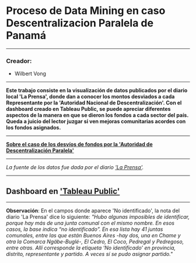 # Proceso de Data Mining en caso Descentralizacion Paralela de Panamá

---

### Creador:
- Wilbert Vong

---

**Este trabajo consiste en la visualización de datos publicados por el diario local 'La Prensa', donde dan a conocer los montos desviados a cada Representante por la 'Autoridad Nacional de Descentralización'. Con el dashboard creado en Tableau Public, se puede apreciar diferentes aspectos de la manera en que se dieron los fondos a cada sector del país. Queda a juicio del lector juzgar si ven mejoras comunitarias acordes con los fondos asignados.**

---

[**Sobre el caso de los desvíos de fondos por la 'Autoridad de Descentralización Paralela'**](https://www.prensa.com/unidad-investigativa/la-base-de-datos-de-la-descentralizacion-paralela/)

---

*La fuente de los datos fue dada por el diario ['La Prensa'](https://docs.google.com/spreadsheets/d/1McSenl-XGf_6aXIUv4ENdm4rlEDCsQEhvC8EPyn12PI/edit?gid=85210821#gid=85210821).*

---

## Dashboard en ['Tableau Public'](https://public.tableau.com/app/profile/wilbert.vong1527/viz/Descentralizacion_Paralela-Panama_2024/Dashboard1)

---

**Observación**: En el campos donde aparece 'No identificado', la nota del diario 'La Prensa' dice lo siguiente: *"Hubo algunas imposibles de identificar, porque hay más de una junta comunal con el mismo nombre. En esos casos, la base indica “no identificado”. En esa lista hay 41 juntas comunales, entre las que están Buenos Aires -hay dos, una en Chame y otra la Comarca Ngäbe-Buglé-, El Cedro, El Coco, Pedregal y Pedregoso, entre otras. Allí corresponde la etiqueta ‘No identificado’ en provincia, distrito, representante y partido. A veces sí se pudo asignar partido."*

